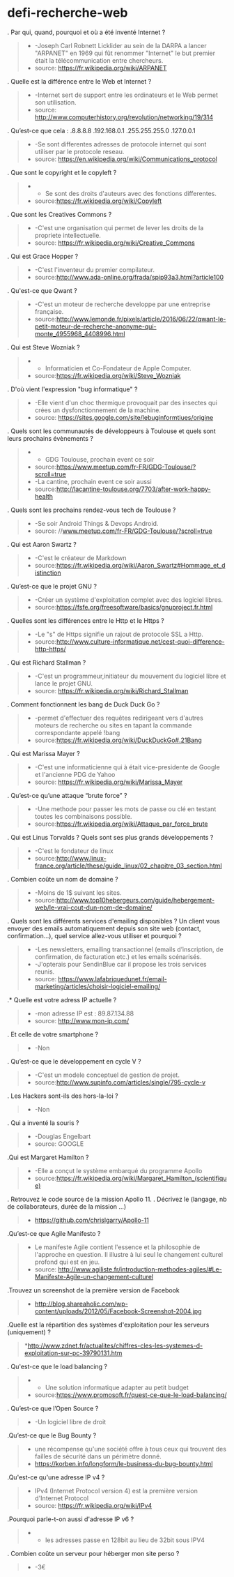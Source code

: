 # defi-recherche-web

. Par qui, quand, pourquoi et où a été inventé Internet ?
>* -Joseph Carl Robnett Licklider au sein de la DARPA a lancer "ARPANET" en 1969 qui fût renommer "Internet" le but premier était la télécommunication entre chercheurs.
>* source: https://fr.wikipedia.org/wiki/ARPANET

. Quelle est la différence entre le Web et Internet ?
>* -Internet sert de support entre les ordinateurs et le Web permet son utilisation.
>* source: http://www.computerhistory.org/revolution/networking/19/314

. Qu’est-ce que cela :
.8.8.8.8
.192.168.0.1
.255.255.255.0
.127.0.0.1
>*	-Se sont differentes adresses de protocole internet qui sont utiliser par le protocole reseau.
>* source: https://en.wikipedia.org/wiki/Communications_protocol

. Que sont le copyright et le copyleft ?
>* - Se sont des droits d'auteurs avec des fonctions differentes.
>* source:https://fr.wikipedia.org/wiki/Copyleft

. Que sont les Creatives Commons ?
>*	-C'est une organisation qui permet de lever les droits de la propriete intellectuelle.
>* source: https://fr.wikipedia.org/wiki/Creative_Commons

. Qui est Grace Hopper ?
>*	-C'est l'inventeur du premier compilateur.
>* source:http://www.ada-online.org/frada/spip93a3.html?article100

. Qu'est-ce que Qwant ?
>*	-C'est un moteur de recherche developpe par une entreprise française.
>* source:http://www.lemonde.fr/pixels/article/2016/06/22/qwant-le-petit-moteur-de-recherche-anonyme-qui-monte_4955968_4408996.html

. Qui est Steve Wozniak ?
>*	- Informaticien et Co-Fondateur de Apple Computer.
>* source:https://fr.wikipedia.org/wiki/Steve_Wozniak

. D'où vient l'expression "bug informatique" ?
>*	-Elle vient d'un choc thermique provoquait par des insectes qui crées un dysfonctionnement de la machine.
>* source: https://sites.google.com/site/lebuginformtiues/origine

. Quels sont les communautés de développeurs à Toulouse et quels sont leurs prochains évènements ?
>*	- GDG Toulouse, prochain event ce soir
>* source:https://www.meetup.com/fr-FR/GDG-Toulouse/?scroll=true
>*	-La cantine, prochain event ce soir aussi
>* source:http://lacantine-toulouse.org/7703/after-work-happy-health

. Quels sont les prochains rendez-vous tech de Toulouse ?
>*	-Se soir Android Things & Devops Android.
>* source: //www.meetup.com/fr-FR/GDG-Toulouse/?scroll=true

. Qui est Aaron Swartz ?
>* -C'est le créateur de Markdown
>* source:https://fr.wikipedia.org/wiki/Aaron_Swartz#Hommage_et_distinction

. Qu’est-ce que le projet GNU ?
>* -Créer un système d'exploitation complet avec des logiciel libres.
>* source:https://fsfe.org/freesoftware/basics/gnuproject.fr.html

. Quelles sont les différences entre le Http et le Https ?
>* -Le "s" de Https signifie un rajout de protocole SSL a Http.
>* source:http://www.culture-informatique.net/cest-quoi-difference-http-https/

. Qui est Richard Stallman ?
>* -C'est un programmeur,initiateur du mouvement du logiciel libre et lance le projet GNU.
>* source: https://fr.wikipedia.org/wiki/Richard_Stallman

. Comment fonctionnent les bang de Duck Duck Go ?  
>* -permet d'effectuer des requêtes redirigeant vers d'autres moteurs de recherche ou sites en tapant la commande correspondante appelé !bang
>* source:https://fr.wikipedia.org/wiki/DuckDuckGo#.21Bang

. Qui est Marissa Mayer ?
>* -C'est une informaticienne qui à était vice-presidente de Google et l'ancienne PDG de Yahoo
>* source: https://fr.wikipedia.org/wiki/Marissa_Mayer

. Qu’est-ce qu’une attaque “brute force” ?
>* -Une methode pour passer les mots de passe ou clé en testant toutes les combinaisons possible.
>* source:https://fr.wikipedia.org/wiki/Attaque_par_force_brute

. Qui est Linus Torvalds ?
Quels sont ses plus grands développements ?
>* -C'est le fondateur de linux
>* source:http://www.linux-france.org/article/these/guide_linux/02_chapitre_03_section.html

. Combien coûte un nom de domaine ?
>* -Moins de 1$ suivant les sites.
>* source:http://www.top10hebergeurs.com/guide/hebergement-web/le-vrai-cout-dun-nom-de-domaine/

. Quels sont les différents services d'emailing disponibles ?
Un client vous envoyer des emails automatiquement depuis son site web (contact, confirmation...), quel service allez-vous utiliser et pourquoi ?
>* -Les newsletters, emailing transactionnel (emails d’inscription, de confirmation, de facturation etc.) et les emails scénarisés.
>* -J'opterais pour SendinBlue car il propose les trois services reunis.
>* source: https://www.lafabriquedunet.fr/email-marketing/articles/choisir-logiciel-emailing/

  
.* Quelle est votre adress IP actuelle ?
>* -mon adresse IP est : 89.87.134.88
>* source: http://www.mon-ip.com/

. Et celle de votre smartphone ?
>* -Non

. Qu’est-ce que le développement en cycle V ?
>* -C'est un modele conceptuel de gestion de projet.
>* source:http://www.supinfo.com/articles/single/795-cycle-v

. Les Hackers sont-ils des hors-la-loi ?
>* -Non

. Qui a inventé la souris ?
>* -Douglas Engelbart
>* source: GOOGLE

.Qui est Margaret Hamilton ?
>* -Elle a conçut le système embarqué du programme Apollo
>* source:https://fr.wikipedia.org/wiki/Margaret_Hamilton_(scientifique)

. Retrouvez le code source de la mission Apollo 11.
. Décrivez le (langage, nb de collaborateurs, durée de la mission ...)
>* https://github.com/chrislgarry/Apollo-11

.Qu’est-ce que Agile Manifesto ?
>* Le manifeste Agile contient l'essence et la philosophie de l'approche en question. Il illustre à lui seul le changement culturel profond qui est en jeu.
>* source: http://www.agiliste.fr/introduction-methodes-agiles/#Le-Manifeste-Agile-un-changement-culturel

.Trouvez un screenshot de la première version de Facebook
>* http://blog.shareaholic.com/wp-content/uploads/2012/05/Facebook-Screenshot-2004.jpg

.Quelle est la répartition des systèmes d'exploitation pour les serveurs (uniquement) ?
>*http://www.zdnet.fr/actualites/chiffres-cles-les-systemes-d-exploitation-sur-pc-39790131.htm

. Qu'est-ce que le load balancing ?
>* - Une solution informatique adapter au petit budget
>* source:https://www.promosoft.fr/quest-ce-que-le-load-balancing/

. Qu’est-ce que l’Open Source ?
>* -Un logiciel libre de droit

.Qu’est-ce que le Bug Bounty ?
>* une récompense qu'une société offre à  tous ceux qui trouvent des failles de sécurité dans un périmètre donné.
>* https://korben.info/longform/le-business-du-bug-bounty.html

.Qu'est-ce qu'une adresse IP v4 ?
>* IPv4 (Internet Protocol version 4) est la première version d'Internet Protocol
>* source: https://fr.wikipedia.org/wiki/IPv4

.Pourquoi parle-t-on aussi d'adresse IP v6 ?
>* - les adresses passe en 128bit au lieu de 32bit sous IPV4

. Combien coûte un serveur pour héberger mon site perso ?
>* -3€
